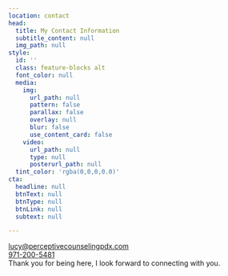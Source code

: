 ```yaml
---
location: contact
head:
  title: My Contact Information
  subtitle_content: null
  img_path: null
style:
  id: ''
  class: feature-blocks alt
  font_color: null
  media:
    img:
      url_path: null
      pattern: false
      parallax: false
      overlay: null
      blur: false
      use_content_card: false
    video:
      url_path: null
      type: null
      posterurl_path: null
  tint_color: 'rgba(0,0,0,0.0)'
cta:
  headline: null
  btnText: null
  btnType: null
  btnLink: null
  subtext: null

---
```

<div class="d-flex align-items-center justify-content-around row container">
<div class="col-sm-12 col-md-8 text-center" style="margin-top: 1em;">
<div class="row">
  <div class="col-sm-12 text-center">
    <i class="fa fa-envelope small-hide" aria-hidden="true"></i>
    <a class="contact-link" href="mailto:lucy@perceptivecounselingpdx.com">lucy@perceptivecounselingpdx.com</a>
  </div>
 </div>
<div class="row">
  
  <div class="col-sm-12 text-center">
    <i class="fa fa-phone small-hide" aria-hidden="true"></i>
    <a class="contact-link" href="tel:1-971-200-5481">971-200-5481</a>
  </div>
  <!-- <div class="col-12 text-center small-show">
    <i class="fa fa-moon-o" aria-hidden="true"></i>
  </div> -->
 </div>
<row>Thank you for being here, I look forward to connecting with you.&nbsp;</row>
</div>
</div>
